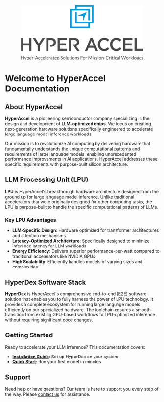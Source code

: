 <!---
Copyright 2023 The HyperAccel. All rights reserved.
-->

<p align="center">
    <br>
    <img src="./images/logo.png" width="400"/>
    <br>
</p>

# Welcome to HyperAccel Documentation

## About HyperAccel

**HyperAccel** is a pioneering semiconductor company specializing in the design and development of **LLM-optimized chips**. We focus on creating next-generation hardware solutions specifically engineered to accelerate large language model inference workloads.

Our mission is to revolutionize AI computing by delivering hardware that fundamentally understands the unique computational patterns and requirements of large language models, enabling unprecedented performance improvements in AI applications. HyperAccel addresses these specific requirements with purpose-built silicon architecture.

## LLM Processing Unit (LPU)

**LPU** is HyperAccel's breakthrough hardware architecture designed from the ground up for large language model inference. Unlike traditional accelerators that were originally designed for other computing tasks, the LPU is purpose-built to handle the specific computational patterns of LLMs.

### Key LPU Advantages

- **LLM-Specific Design**: Hardware optimized for transformer architectures and attention mechanisms
- **Latency-Optimized Architecture**: Specifically designed to minimize inference latency for LLM workloads
- **Energy Efficiency**: Delivers superior performance-per-watt compared to traditional accelerators like NVIDIA GPUs
- **High Scalability**: Efficiently handles models of varying sizes and complexities  


## HyperDex Software Stack

**HyperDex** is HyperAccel's comprehensive end-to-end (E2E) software solution that enables you to fully harness the power of LPU technology. It provides a complete ecosystem for running large language models efficiently on our specialized hardware.
The toolchain ensures a smooth transition from existing GPU-based workflows to LPU-optimized inference without requiring significant code changes.




## Getting Started

Ready to accelerate your LLM inference? This documentation covers:

- **[Installation Guide](install_hyperdex.md)**: Set up HyperDex on your system
- **[Quick Start](quick_start.md)**: Run your first model in minutes

## Support

Need help or have questions? Our team is here to support you every step of the way. Please [contact us](mailto:contact@hyperaccel.ai) for assistance.

